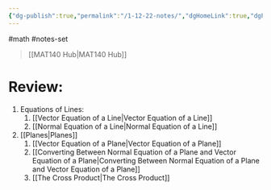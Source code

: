 ```yaml
---
{"dg-publish":true,"permalink":"/1-12-22-notes/","dgHomeLink":true,"dgPassFrontmatter":false,"dgShowLocalGraph":true}
---
```


#math #notes-set  
> [[MAT140 Hub|MAT140 Hub]]

# Review:
1. Equations of Lines:
	1.  [[Vector Equation of a Line|Vector Equation of a Line]]
	2. [[Normal Equation of a Line|Normal Equation of a Line]]
2. [[Planes|Planes]]
	1. [[Vector Equation of a Plane|Vector Equation of a Plane]]
	2. [[Converting Between Normal Equation of a Plane and Vector Equation of a Plane|Converting Between Normal Equation of a Plane and Vector Equation of a Plane]]
	3. [[The Cross Product|The Cross Product]]